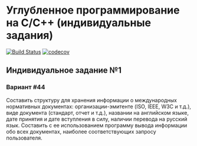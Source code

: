 # Углубленное программирование на C/C++ (индивидуальные задания)

[![Build Status](https://travis-ci.com/DPeshkoff/technopark_c_cpp.svg?token=nAYtSURxmXYCbVKs2WfN&branch=assignment_1)](https://travis-ci.com/DPeshkoff/technopark_c_cpp)
[![codecov](https://codecov.io/gh/DPeshkoff/technopark_c_cpp/branch/assignment_1/graph/badge.svg?token=AULEY3NHZM)](https://codecov.io/gh/DPeshkoff/technopark_c_cpp)

## Индивидуальное задание №1
### Вариант #44
Составить структуру для хранения информации о международных нормативных документах: организации-эмитенте (ISO, IEEE, W3C и т.д.), виде документа (стандарт, отчет и т.д.), названии на английском языке, дате принятия и дате вступления в силу, наличии перевода на русский язык. Составить с ее использованием программу вывода информации обо всех документах, наиболее соответствующих запросу пользователя.

